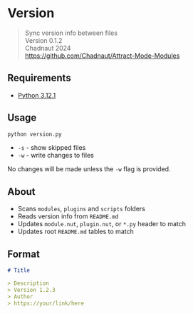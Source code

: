# Version
> Sync version info between files  
> Version 0.1.2  
> Chadnaut 2024  
> https://github.com/Chadnaut/Attract-Mode-Modules

## Requirements

- [Python 3.12.1](https://www.python.org/downloads/)

## Usage

```sh
python version.py
```

- `-s` - show skipped files
- `-w` - write changes to files

No changes will be made unless the `-w` flag is provided.

## About

- Scans `modules`, `plugins` and `scripts` folders
- Reads version info from `README.md`
- Updates `module.nut`, `plugin.nut`, or `*.py` header to match
- Updates root `README.md` tables to match

## Format

```md
# Title

> Description
> Version 1.2.3  
> Author
> https://your/link/here
```